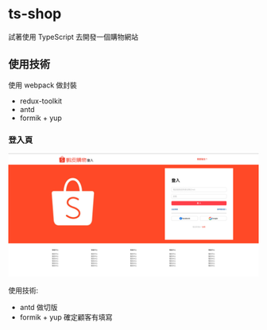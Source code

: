 # ts-shop

試著使用 TypeScript 去開發一個購物網站

## 使用技術
使用 webpack 做封裝

- redux-toolkit
- antd
- formik + yup

### 登入頁

![login](./src/asset/image/login.png)

使用技術:
- antd 做切版
- formik + yup 確定顧客有填寫
